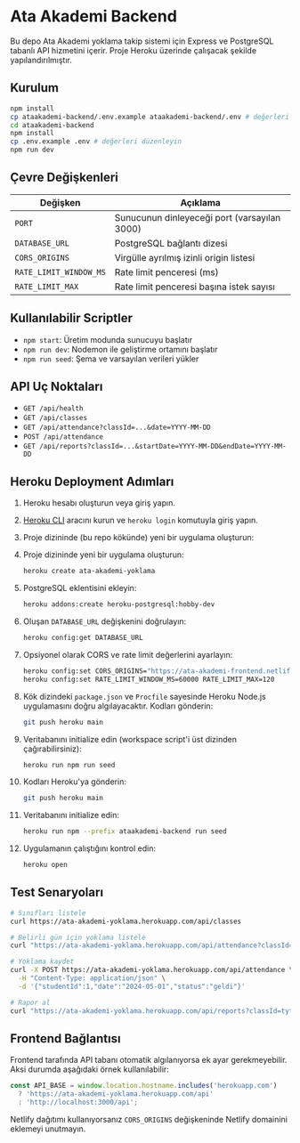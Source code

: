 # Ata Akademi Backend

Bu depo Ata Akademi yoklama takip sistemi için Express ve PostgreSQL tabanlı API hizmetini içerir. Proje Heroku üzerinde çalışacak şekilde yapılandırılmıştır.

## Kurulum

```bash
npm install
cp ataakademi-backend/.env.example ataakademi-backend/.env # değerleri düzenleyin
cd ataakademi-backend
npm install
cp .env.example .env # değerleri düzenleyin
npm run dev
```

## Çevre Değişkenleri

| Değişken | Açıklama |
| --- | --- |
| `PORT` | Sunucunun dinleyeceği port (varsayılan 3000) |
| `DATABASE_URL` | PostgreSQL bağlantı dizesi |
| `CORS_ORIGINS` | Virgülle ayrılmış izinli origin listesi |
| `RATE_LIMIT_WINDOW_MS` | Rate limit penceresi (ms) |
| `RATE_LIMIT_MAX` | Rate limit penceresi başına istek sayısı |

## Kullanılabilir Scriptler

- `npm start`: Üretim modunda sunucuyu başlatır
- `npm run dev`: Nodemon ile geliştirme ortamını başlatır
- `npm run seed`: Şema ve varsayılan verileri yükler

## API Uç Noktaları

- `GET /api/health`
- `GET /api/classes`
- `GET /api/attendance?classId=...&date=YYYY-MM-DD`
- `POST /api/attendance`
- `GET /api/reports?classId=...&startDate=YYYY-MM-DD&endDate=YYYY-MM-DD`

## Heroku Deployment Adımları

1. Heroku hesabı oluşturun veya giriş yapın.
2. [Heroku CLI](https://devcenter.heroku.com/articles/heroku-cli) aracını kurun ve `heroku login` komutuyla giriş yapın.
3. Proje dizininde (bu repo kökünde) yeni bir uygulama oluşturun:

3. Proje dizininde yeni bir uygulama oluşturun:
   ```bash
   heroku create ata-akademi-yoklama
   ```
4. PostgreSQL eklentisini ekleyin:
   ```bash
   heroku addons:create heroku-postgresql:hobby-dev
   ```
5. Oluşan `DATABASE_URL` değişkenini doğrulayın:
   ```bash
   heroku config:get DATABASE_URL
   ```
6. Opsiyonel olarak CORS ve rate limit değerlerini ayarlayın:
   ```bash
   heroku config:set CORS_ORIGINS="https://ata-akademi-frontend.netlify.app"
   heroku config:set RATE_LIMIT_WINDOW_MS=60000 RATE_LIMIT_MAX=120
   ```
7. Kök dizindeki `package.json` ve `Procfile` sayesinde Heroku Node.js uygulamasını doğru algılayacaktır. Kodları gönderin:
   ```bash
   git push heroku main
   ```
8. Veritabanını initialize edin (workspace script'i üst dizinden çağırabilirsiniz):
   ```bash
   heroku run npm run seed
7. Kodları Heroku'ya gönderin:
   ```bash
   git push heroku main
   ```
8. Veritabanını initialize edin:
   ```bash
   heroku run npm --prefix ataakademi-backend run seed
   ```
9. Uygulamanın çalıştığını kontrol edin:
   ```bash
   heroku open
   ```

## Test Senaryoları

```bash
# Sınıfları listele
curl https://ata-akademi-yoklama.herokuapp.com/api/classes

# Belirli gün için yoklama listele
curl "https://ata-akademi-yoklama.herokuapp.com/api/attendance?classId=tyt-sinifi&date=2024-05-01"

# Yoklama kaydet
curl -X POST https://ata-akademi-yoklama.herokuapp.com/api/attendance \
  -H "Content-Type: application/json" \
  -d '{"studentId":1,"date":"2024-05-01","status":"geldi"}'

# Rapor al
curl "https://ata-akademi-yoklama.herokuapp.com/api/reports?classId=tyt-sinifi&startDate=2024-05-01&endDate=2024-05-31"
```

## Frontend Bağlantısı

Frontend tarafında API tabanı otomatik algılanıyorsa ek ayar gerekmeyebilir. Aksi durumda aşağıdaki örnek kullanılabilir:

```javascript
const API_BASE = window.location.hostname.includes('herokuapp.com')
  ? 'https://ata-akademi-yoklama.herokuapp.com/api'
  : 'http://localhost:3000/api';
```

Netlify dağıtımı kullanıyorsanız `CORS_ORIGINS` değişkeninde Netlify domainini eklemeyi unutmayın.
